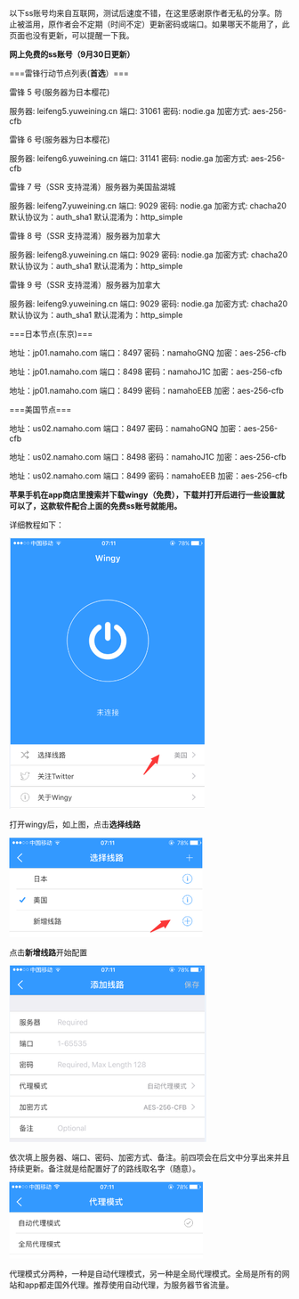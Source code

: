 以下ss账号均来自互联网，测试后速度不错，在这里感谢原作者无私的分享。防止被滥用，原作者会不定期（时间不定）更新密码或端口。如果哪天不能用了，此页面也没有更新，可以提醒一下我。

**网上免费的ss账号（9月30日更新）**

===雷锋行动节点列表(**首选**）===

雷锋 5 号(服务器为日本樱花)

服务器: leifeng5.yuweining.cn
端口: 31061
密码: nodie.ga
加密方式: aes-256-cfb

雷锋 6 号(服务器为日本樱花)

服务器: leifeng6.yuweining.cn
端口: 31141
密码: nodie.ga
加密方式: aes-256-cfb

雷锋 7 号（SSR 支持混淆）服务器为美国盐湖城

服务器: leifeng7.yuweining.cn
端口: 9029
密码: nodie.ga
加密方式: chacha20
默认协议为：auth_sha1
默认混淆为：http_simple

雷锋 8 号（SSR 支持混淆）服务器为加拿大

服务器: leifeng8.yuweining.cn
端口: 9029
密码: nodie.ga
加密方式: chacha20
默认协议为：auth_sha1
默认混淆为：http_simple

雷锋 9 号（SSR 支持混淆）服务器为加拿大

服务器: leifeng9.yuweining.cn
端口: 9029
密码: nodie.ga
加密方式: chacha20
默认协议为：auth_sha1
默认混淆为：http_simple


===日本节点(东京)===

地址：jp01.namaho.com
端口：8497
密码：namahoGNQ
加密：aes-256-cfb

地址：jp01.namaho.com
端口：8498
密码：namahoJ1C
加密：aes-256-cfb

地址：jp01.namaho.com
端口：8499
密码：namahoEEB
加密：aes-256-cfb

===美国节点===

地址：us02.namaho.com
端口：8497
密码：namahoGNQ
加密：aes-256-cfb

地址：us02.namaho.com
端口：8498
密码：namahoJ1C
加密：aes-256-cfb

地址：us02.namaho.com
端口：8499
密码：namahoEEB
加密：aes-256-cfb



**苹果手机在app商店里搜索并下载wingy（免费），下载并打开后进行一些设置就可以了，这款软件配合上面的免费ss账号就能用。**

详细教程如下：

![](https://raw.githubusercontent.com/Alvin9999/crp_up/master/%E8%8B%B9%E6%9E%9C1.png)

打开wingy后，如上图，点击**选择线路**

![](https://raw.githubusercontent.com/Alvin9999/crp_up/master/%E8%8B%B9%E6%9E%9C2.png)

点击**新增线路**开始配置

![](https://raw.githubusercontent.com/Alvin9999/crp_up/master/%E8%8B%B9%E6%9E%9C3.png)

依次填上服务器、端口、密码、加密方式、备注。前四项会在后文中分享出来并且持续更新。备注就是给配置好了的路线取名字（随意）。


![](https://raw.githubusercontent.com/Alvin9999/crp_up/master/%E8%8B%B9%E6%9E%9C4.png)

代理模式分两种，一种是自动代理模式，另一种是全局代理模式。全局是所有的网站和app都走国外代理。推荐使用自动代理，为服务器节省流量。



